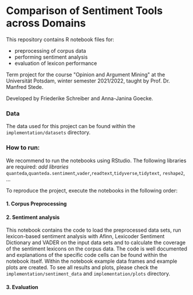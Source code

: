 
# Comparison of Sentiment Tools across Domains

This repository contains R notebook files for:
- preprocessing of corpus data
- performing sentiment analysis 
- evaluation of lexicon performance

Term project for the course "Opinion and Argument Mining" at the Universität Potsdam, winter semester 2021/2022, taught by Prof. Dr. Manfred Stede.

Developed by Friederike Schreiber and Anna-Janina Goecke.

### Data
The data used for this project can be found within the `implementation/datasets` directory.  


### How to run:
We recommend to run the notebooks using RStudio. The following libraries are required: 
*add libraries* `quanteda`,`quanteda.sentiment`,`vader`,`readtext`,`tidyverse`,`tidytext`,
`reshape2`, ...  

To reproduce the project, execute the notebooks in the following order:
#### 1. Corpus Preprocessing


#### 2. Sentiment analysis
This notebook contains the code to load the preprocessed data sets, run lexicon-based sentiment analysis with Afinn, Lexicoder Sentiment Dictionary and VADER on the input data sets and to calculate the coverage of the sentiment lexicons on the corpus data.
The code is well documented and explanations of the specific code cells can be found within the notebook itself. Within the notebook example data frames and example plots are created. To see all results and plots, please check the `implementation/sentiment_data` and `implementation/plots` directory.

#### 3. Evaluation



